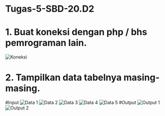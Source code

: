 # Tugas-5-SBD-20.D2
# 1. Buat koneksi dengan php / bhs pemrograman lain.
![Koneksi](https://user-images.githubusercontent.com/106539745/171009598-a22a7651-6c15-423d-8a79-3db823eee73c.jpg)
# 2. Tampilkan data tabelnya masing-masing.
#Input
![Data 1](https://user-images.githubusercontent.com/106539745/171010335-2883759e-5fb2-47c5-94ba-35d70f61b987.jpg)
![Data 2](https://user-images.githubusercontent.com/106539745/171010466-385fce1f-3841-45ee-96f0-e20392c226ed.jpg)
![Data 3](https://user-images.githubusercontent.com/106539745/171010613-dd6c673b-3065-4ec2-a671-2d2d9699acee.jpg)
![Data 4](https://user-images.githubusercontent.com/106539745/171010735-9eeaf092-c9cf-4a47-8f55-cf8427e46263.jpg)
![Data 5](https://user-images.githubusercontent.com/106539745/171010848-fc36d1fb-bc22-4cdc-8bda-447a1f1b33b9.jpg)
#Output
![Output 1](https://user-images.githubusercontent.com/106539745/171011118-6b40e813-8ddc-41ef-ae9e-67792c652239.jpg)
![Output 2](https://user-images.githubusercontent.com/106539745/171011277-46e39b0a-f490-4c29-8a06-985ee3862084.jpg)
